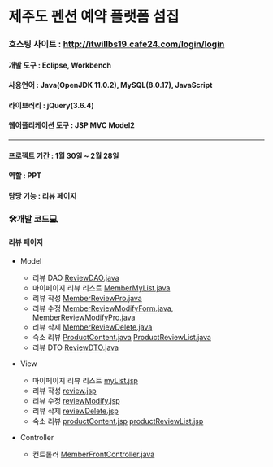 # 제주도 펜션 예약 플랫폼 섬집

### 호스팅 사이트 : http://itwillbs19.cafe24.com/login/login
#### 개발 도구 : Eclipse, Workbench
#### 사용언어 : Java(OpenJDK 11.0.2), MySQL(8.0.17), JavaScript
#### 라이브러리 : jQuery(3.6.4)
#### 웹어플리케이션 도구 : JSP MVC Model2

---

#### 프로젝트 기간 : 1월 30일 ~ 2월 28일
#### 역할 : PPT
#### 담당 기능 : 리뷰 페이지

### 🛠개발 코드💻

#### 리뷰 페이지
* Model
  - 리뷰 DAO [ReviewDAO.java](https://github.com/hellojimi/seomjip_v1/blob/master/team_project/src/main/java/member/ReviewDAO.java)
  - 마이페이지 리뷰 리스트 [MemberMyList.java](https://github.com/hellojimi/seomjip_v1/blob/master/team_project/src/main/java/com/itwillbs/member/action/MemberMyList.java)
  - 리뷰 작성 [MemberReviewPro.java](https://github.com/hellojimi/seomjip_v1/blob/master/team_project/src/main/java/com/itwillbs/member/action/MemberReviewPro.java)
  - 리뷰 수정 [MemberReviewModifyForm.java](https://github.com/hellojimi/seomjip_v1/blob/master/team_project/src/main/java/com/itwillbs/member/action/MemberReviewModifyForm.java), 
             [MemberReviewModifyPro.java](https://github.com/hellojimi/seomjip_v1/blob/master/team_project/src/main/java/com/itwillbs/member/action/MemberReviewModifyPro.java)
  - 리뷰 삭제 [MemberReviewDelete.java](https://github.com/hellojimi/seomjip_v1/blob/master/team_project/src/main/java/com/itwillbs/member/action/MemberReviewDelete.java)
  - 숙소 리뷰 [ProductContent.java](https://github.com/hellojimi/seomjip_v1/blob/master/team_project/src/main/java/com/itwillbs/products/action/ProductContent.java#L33-L37&L56)
             [ProductReviewList.java](https://github.com/hellojimi/seomjip_v1/blob/master/team_project/src/main/java/com/itwillbs/products/action/ProductReviewList.java)
  - 리뷰 DTO [ReviewDTO.java](https://github.com/hellojimi/seomjip_v1/blob/master/team_project/src/main/java/member/ReviewDTO.java)

* View
  - 마이페이지 리뷰 리스트 [myList.jsp](https://github.com/hellojimi/seomjip_v1/blob/master/team_project/src/main/webapp/member/myList.jsp)
  - 리뷰 작성 [review.jsp](https://github.com/hellojimi/seomjip_v1/blob/master/team_project/src/main/webapp/member/review.jsp)
  - 리뷰 수정 [reviewModify.jsp](https://github.com/hellojimi/seomjip_v1/blob/master/team_project/src/main/webapp/member/reviewModify.jsp)
  - 리뷰 삭제 [reviewDelete.jsp](https://github.com/hellojimi/seomjip_v1/blob/master/team_project/src/main/webapp/member/reviewDelete.jsp)
  - 숙소 리뷰 [productContent.jsp](https://github.com/hellojimi/seomjip_v1/blob/master/team_project/src/main/webapp/products/productContent.jsp#L171-L172)
             [productReviewList.jsp](https://github.com/hellojimi/seomjip_v1/blob/master/team_project/src/main/webapp/products/productReviewList.jsp)
  
* Controller
  - 컨트롤러 [MemberFrontController.java](https://github.com/hellojimi/seomjip_v1/blob/master/team_project/src/main/java/com/itwillbs/member/action/MemberFrontController.java#L53-L96)
 

